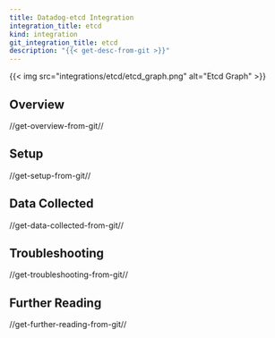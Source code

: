 ```yaml
---
title: Datadog-etcd Integration
integration_title: etcd
kind: integration
git_integration_title: etcd
description: "{{< get-desc-from-git >}}"
---
```


{{< img src="integrations/etcd/etcd_graph.png" alt="Etcd Graph" >}}

## Overview
//get-overview-from-git//

## Setup
//get-setup-from-git//

## Data Collected
//get-data-collected-from-git//

## Troubleshooting
//get-troubleshooting-from-git//

## Further Reading
//get-further-reading-from-git//